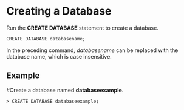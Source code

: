 # Creating a Database<a name="EN-US_TOPIC_0230408676"></a>

Run the  **CREATE DATABASE**  statement to create a database.

```
CREATE DATABASE databasename;
```

In the preceding command,  _databasename_  can be replaced with the database name, which is case insensitive.

## Example<a name="section207605920321"></a>

\#Create a database named  **databaseexample**.

```
> CREATE DATABASE databaseexample;
```

